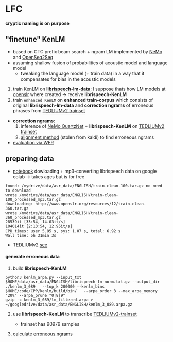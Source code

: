 # LFC 
**cryptic naming is on purpose**

## "finetune" KenLM 
* based on CTC prefix beam search + ngram LM implemented by [NeMo](https://github.com/NVIDIA/NeMo) and [OpenSeq2Seq](https://github.com/NVIDIA/OpenSeq2Seq/tree/master/decoders)
* assuming shallow fusion of probabilities of acoustic model and language model
    + tweaking the language model (+ train data) in a way that it compensates for bias in the acoustic models

1. train KenLM on [__librispeech-lm-data__](http://www.openslr.org/resources/11/librispeech-lm-norm.txt.gz); I suppose thats how LM models at [openslr](http://www.openslr.org/11/) where created
    -> receive __librispeech-KenLM__
2. train `enhanced KenLM` on __enhanced train-corpus__ which consists of original __librispeech-lm-data__ and __correction ngrams__ of erroneous phrases from [TEDLIUMv2 trainset](https://www.openslr.org/19/)
* __correction ngrams__:
    1. inference of [NeMo QuartzNet](https://ngc.nvidia.com/catalog/models/nvidia:nemospeechmodels) + __librispeech-KenLM__ on [TEDLIUMv2 trainset](https://www.openslr.org/19/) 
    2. [alignment method](alignment.py) (stolen from kaldi) to find erroneous ngrams
* [evaluation via WER](learning_from_errors_kenlm.ipynb) 

## preparing data
* [notebook](speech_data.ipynb) dowloading + mp3-converting librispeech data on google colab -> takes ages but is for free
```shell script
found: /mydrive/data/asr_data/ENGLISH/train-clean-100.tar.gz no need to download
wrote /mydrive/data/asr_data/ENGLISH/train-clean-100_processed_mp3.tar.gz
downloading: http://www.openslr.org/resources/12/train-clean-360.tar.gz
wrote /mydrive/data/asr_data/ENGLISH/train-clean-360_processed_mp3.tar.gz
28539it [33:54, 14.03it/s]
104014it [2:13:54, 12.95it/s]
CPU times: user 5.85 s, sys: 1.07 s, total: 6.92 s
Wall time: 5h 31min 3s
```
* TEDLIUMv2 [see](https://github.com/dertilo/speech-recognition/blob/master/data_related/datasets/speech_corpora.py)

#### generate erroneous data
1. build __librispeech-KenLM__
```shell script
python3 kenlm_arpa.py --input_txt $HOME/data/asr_data/ENGLISH/librispeech-lm-norm.txt.gz --output_dir ./kenlm_3_089   --top_k 200000 --kenlm_bins $HOME/code/CPP/kenlm/build/bin/   --arpa_order 3 --max_arpa_memory "20%" --arpa_prune "0|8|9"
gzip -c kenlm_3_089/lm_filtered.arpa > ~/googledrive/data/asr_data/ENGLISH/kenlm_3_089.arpa.gz
```
2. use __librispeech-KenLM__ to transcribe [TEDLIUMv2-trainset](http://www.openslr.org/19/)
    * trainset has 90979 samples

3. calculate [erroneous ngrams](erroneous_ngrams.py)


